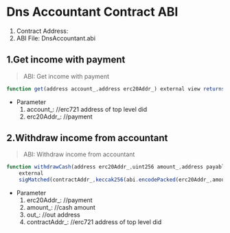 <!-- span class="content-title"> Dns Accountant Contract</span -->
# Dns Accountant Contract ABI
1. Contract Address: 
2. ABI File: DnsAccountant.abi


## 1.Get income with payment

> ABI: Get income with payment


```js
function get(address account_,address erc20Addr_) external view returns(uint256)
```

- Parameter
   1. account_: //erc721 address of top level did
   2. erc20Addr_: //payment


## 2.Withdraw income from accountant 

> ABI: Withdraw income from accountant


```js
function withdrawCash(address erc20Addr_,uint256 amount_,address payable out_, address contractAddr_)
    external
    sigMatched(contractAddr_,keccak256(abi.encodePacked(erc20Addr_,amount_,out_,contractAddr_,this.withdrawCash.selector)))
```

- Parameter
   1. erc20Addr_: //payment
   2. amount_: //cash amount
   3. out_: //out address
   4. contractAddr_: //erc721 address of top level did












